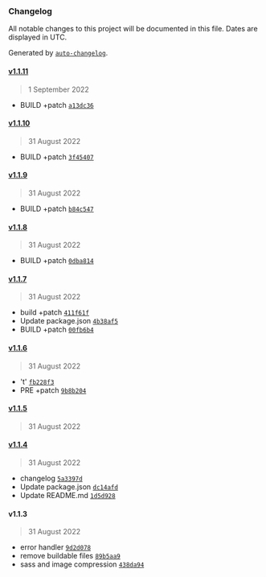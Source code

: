 ### Changelog

All notable changes to this project will be documented in this file. Dates are displayed in UTC.

Generated by [`auto-changelog`](https://github.com/CookPete/auto-changelog).

#### [v1.1.11](https://github.com/berrytechnics/Express-Boilerplate/compare/v1.1.10...v1.1.11)

> 1 September 2022

- BUILD +patch [`a13dc36`](https://github.com/berrytechnics/Express-Boilerplate/commit/a13dc3676b1e07ab3222eb68920c215fbf5240f4)

#### [v1.1.10](https://github.com/berrytechnics/Express-Boilerplate/compare/v1.1.9...v1.1.10)

> 31 August 2022

- BUILD +patch [`3f45407`](https://github.com/berrytechnics/Express-Boilerplate/commit/3f454072e045153de8ddaeb1dc76dccd9982fe52)

#### [v1.1.9](https://github.com/berrytechnics/Express-Boilerplate/compare/v1.1.8...v1.1.9)

> 31 August 2022

- BUILD +patch [`b84c547`](https://github.com/berrytechnics/Express-Boilerplate/commit/b84c54738114844ea81d254fa21a23b985105de5)

#### [v1.1.8](https://github.com/berrytechnics/Express-Boilerplate/compare/v1.1.7...v1.1.8)

> 31 August 2022

- BUILD +patch [`0dba814`](https://github.com/berrytechnics/Express-Boilerplate/commit/0dba814e86aa5c7dc0299ce823d83e1a01703c2b)

#### [v1.1.7](https://github.com/berrytechnics/Express-Boilerplate/compare/v1.1.6...v1.1.7)

> 31 August 2022

- build +patch [`411f61f`](https://github.com/berrytechnics/Express-Boilerplate/commit/411f61f530056852d6775f32a00c6a42e4fbadaa)
- Update package.json [`4b38af5`](https://github.com/berrytechnics/Express-Boilerplate/commit/4b38af5fb41f2bbef5a1cc22e2177a28f17b10e1)
- BUILD +patch [`00fb6b4`](https://github.com/berrytechnics/Express-Boilerplate/commit/00fb6b45e22145e51c94d268d595cf0be8af3398)

#### [v1.1.6](https://github.com/berrytechnics/Express-Boilerplate/compare/v1.1.5...v1.1.6)

> 31 August 2022

- 't' [`fb228f3`](https://github.com/berrytechnics/Express-Boilerplate/commit/fb228f35793d99a4a4f8f79d9681dad191ce9a99)
- PRE +patch [`9b8b204`](https://github.com/berrytechnics/Express-Boilerplate/commit/9b8b204c2870c847e2f722e1a45d70774255890d)

#### [v1.1.5](https://github.com/berrytechnics/Express-Boilerplate/compare/v1.1.4...v1.1.5)

> 31 August 2022

#### [v1.1.4](https://github.com/berrytechnics/Express-Boilerplate/compare/v1.1.3...v1.1.4)

> 31 August 2022

- changelog [`5a3397d`](https://github.com/berrytechnics/Express-Boilerplate/commit/5a3397d523ceef1a25423c08e9c20b8712c7cfdb)
- Update package.json [`dc14afd`](https://github.com/berrytechnics/Express-Boilerplate/commit/dc14afd6090550a7424c68a36ba8366ae1b5d61e)
- Update README.md [`1d5d928`](https://github.com/berrytechnics/Express-Boilerplate/commit/1d5d9288bb798c5dec92f9b4fd826ade39a4b6d9)

#### v1.1.3

> 31 August 2022

- error handler [`9d2d078`](https://github.com/berrytechnics/Express-Boilerplate/commit/9d2d0784a20afcd138c0a44652f76ec16134432d)
- remove buildable files [`89b5aa9`](https://github.com/berrytechnics/Express-Boilerplate/commit/89b5aa98f16bd0c98cb13ed24bf44fab47a0d231)
- sass and image compression [`438da94`](https://github.com/berrytechnics/Express-Boilerplate/commit/438da9462f59c91c3a0a20c9c27dded569153ca0)
